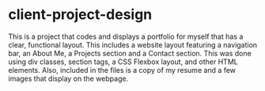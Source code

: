 # client-project-design
This is a project that codes and displays a portfolio for myself that has a clear, functional layout. This includes a website layout featuring a navigation bar, an About Me, a Projects section and a Contact section. This was done using div classes, section tags, a CSS Flexbox layout, and other HTML elements. Also, included in the files is a copy of my resume and a few images that display on the webpage.
